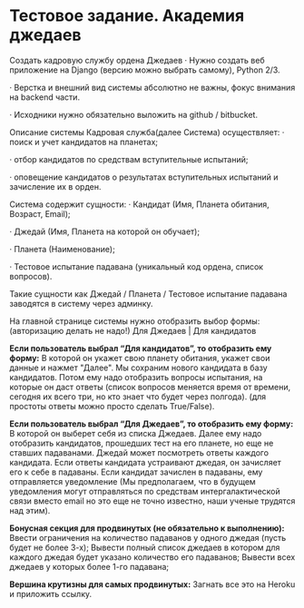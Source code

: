 # Тестовое задание. Академия джедаев
 
Создать кадровую службу ордена Джедаев
·         Нужно создать веб приложение на Django (версию можно выбрать самому), Python 2/3.

·         Верстка и внешний вид системы абсолютно не важны, фокус внимания на backend части.

·         Исходники нужно обязательно выложить на github / bitbucket.

Описание системы
Кадровая служба(далее Система) осуществляет:
·         поиск и учет кандидатов на планетах;

·         отбор кандидатов по средствам вступительные испытаний;

·         оповещение кандидатов о результатах вступительных испытаний и зачисление их в орден.

Система содержит сущности:
·         Кандидат (Имя, Планета обитания, Возраст, Email);

·         Джедай (Имя, Планета на которой он обучает);

·         Планета (Наименование);

·         Тестовое испытание падавана (уникальный код ордена, список вопросов).

Такие сущности как Джедай / Планета / Тестовое испытание падавана заводятся в систему через админку.

На главной странице системы нужно отобразить выбор формы:
(авторизацию делать не надо!)
Для Джедаев | Для кандидатов

**Если пользователь выбрал “Для кандидатов”, то отобразить ему форму:**
В которой он укажет свою планету обитания, укажет свои данные и нажмет "Далее".
Мы сохраним нового кандидата в базу кандидатов.
Потом ему надо отобразить вопросы испытания, на которые он даст ответы (список вопросов меняется время от времени, сегодня их всего три, но кто знает что будет через полгода).
(для простоты ответы можно просто сделать True/False).

**Если пользователь выбрал “Для Джедаев”, то отобразить ему форму:**
В которой он выберет себя из списка Джедаев.
Далее ему надо отобразить кандидатов, прошедших тест на его планете, но еще не ставших падаванами.
Джедай может посмотреть ответы каждого кандидата.
Если ответы кандидата устраивают джедая, он зачисляет его к себе в падаваны.
Если кандидат зачислен в падаваны, ему отправляется уведомление (Мы предполагаем, что в будущем уведомления могут отправляться по средствам интергалактической связи вместо email но это еще не точно известно, наши ученые трудятся над этим).

**Бонусная секция для продвинутых (не обязательно к выполнению):**
Ввести ограничения на количество падаванов у одного джедая (пусть будет не более 3-х);
Вывести полный список джедаев в котором для каждого джедая будет указано количество его падаванов;
Вывести всех джедаев у которых более 1-го падавана;

**Вершина крутизны для самых продвинутых:**
Загнать все это на Heroku и приложить ссылку.
 
